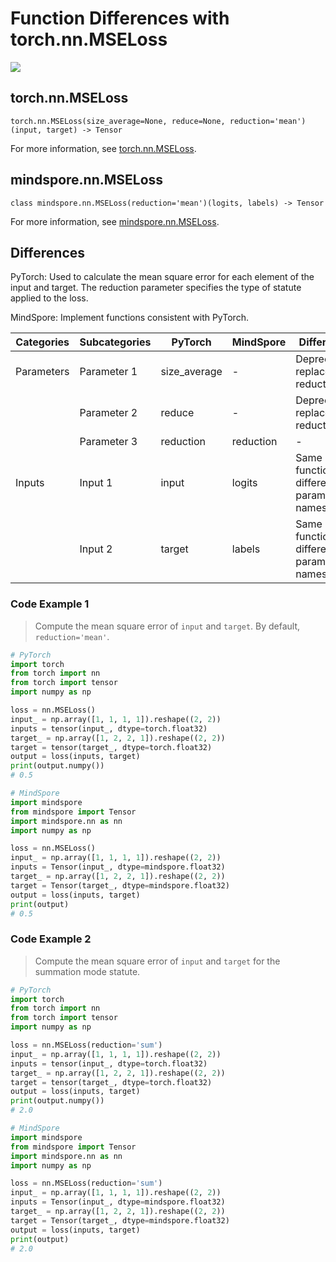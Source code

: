 # Function Differences with torch.nn.MSELoss

<a href="https://gitee.com/mindspore/docs/blob/master/docs/mindspore/source_en/note/api_mapping/pytorch_diff/MSELoss.md" target="_blank"><img src="https://mindspore-website.obs.cn-north-4.myhuaweicloud.com/website-images/master/resource/_static/logo_source_en.png"></a>

## torch.nn.MSELoss

```text
torch.nn.MSELoss(size_average=None, reduce=None, reduction='mean')(input, target) -> Tensor
```

For more information, see [torch.nn.MSELoss](https://pytorch.org/docs/1.8.1/generated/torch.nn.MSELoss.html).

## mindspore.nn.MSELoss

```text
class mindspore.nn.MSELoss(reduction='mean')(logits, labels) -> Tensor
```

For more information, see [mindspore.nn.MSELoss](https://www.mindspore.cn/docs/en/master/api_python/nn/mindspore.nn.MSELoss.html).

## Differences

PyTorch: Used to calculate the mean square error for each element of the input and target. The reduction parameter specifies the type of statute applied to the loss.

MindSpore: Implement functions consistent with PyTorch.

| Categories | Subcategories |PyTorch | MindSpore | Difference |
| ---- | ----- | ------- | --------- | ------------- |
| Parameters | Parameter 1 | size_average | -        | Deprecated, replaced by reduction |
| | Parameter 2 | reduce | - |  Deprecated, replaced by reduction |
| | Parameter 3 | reduction | reduction | - |
|Inputs | Input 1 | input        | logits       | Same function, different parameter names |
|      | Input 2 | target       | labels      | Same function, different parameter names |

### Code Example 1

> Compute the mean square error of `input` and `target`. By default, `reduction='mean'`.

```python
# PyTorch
import torch
from torch import nn
from torch import tensor
import numpy as np

loss = nn.MSELoss()
input_ = np.array([1, 1, 1, 1]).reshape((2, 2))
inputs = tensor(input_, dtype=torch.float32)
target_ = np.array([1, 2, 2, 1]).reshape((2, 2))
target = tensor(target_, dtype=torch.float32)
output = loss(inputs, target)
print(output.numpy())
# 0.5

# MindSpore
import mindspore
from mindspore import Tensor
import mindspore.nn as nn
import numpy as np

loss = nn.MSELoss()
input_ = np.array([1, 1, 1, 1]).reshape((2, 2))
inputs = Tensor(input_, dtype=mindspore.float32)
target_ = np.array([1, 2, 2, 1]).reshape((2, 2))
target = Tensor(target_, dtype=mindspore.float32)
output = loss(inputs, target)
print(output)
# 0.5
```

### Code Example 2

> Compute the mean square error of `input` and `target` for the summation mode statute.

```python
# PyTorch
import torch
from torch import nn
from torch import tensor
import numpy as np

loss = nn.MSELoss(reduction='sum')
input_ = np.array([1, 1, 1, 1]).reshape((2, 2))
inputs = tensor(input_, dtype=torch.float32)
target_ = np.array([1, 2, 2, 1]).reshape((2, 2))
target = tensor(target_, dtype=torch.float32)
output = loss(inputs, target)
print(output.numpy())
# 2.0

# MindSpore
import mindspore
from mindspore import Tensor
import mindspore.nn as nn
import numpy as np

loss = nn.MSELoss(reduction='sum')
input_ = np.array([1, 1, 1, 1]).reshape((2, 2))
inputs = Tensor(input_, dtype=mindspore.float32)
target_ = np.array([1, 2, 2, 1]).reshape((2, 2))
target = Tensor(target_, dtype=mindspore.float32)
output = loss(inputs, target)
print(output)
# 2.0
```
